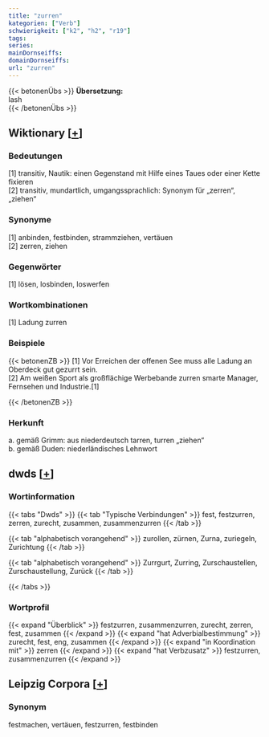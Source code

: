 ```yaml
---
title: "zurren"
kategorien: ["Verb"]
schwierigkeit: ["k2", "h2", "r19"]
tags:
series:
mainDornseiffs:
domainDornseiffs:
url: "zurren"
---
```


{{< betonenÜbs >}}
**Übersetzung:**  
lash  
{{< /betonenÜbs >}}

## Wiktionary [[+](https://de.wiktionary.org/wiki/zurren)]

### Bedeutungen
[1] transitiv, Nautik: einen Gegenstand mit Hilfe eines Taues oder einer Kette fixieren  
[2] transitiv, mundartlich, umgangssprachlich: Synonym für „zerren“, „ziehen“  

### Synonyme
[1] anbinden, festbinden, strammziehen, vertäuen  
[2] zerren, ziehen  

### Gegenwörter
[1] lösen, losbinden, loswerfen  

### Wortkombinationen
[1] Ladung zurren  

### Beispiele
{{< betonenZB >}}
[1] Vor Erreichen der offenen See muss alle Ladung an Oberdeck gut gezurrt sein.  
[2] Am weißen Sport als großflächige Werbebande zurren smarte Manager, Fernsehen und Industrie.[1]  

{{< /betonenZB >}}
### Herkunft
a. gemäß Grimm: aus niederdeutsch tarren, turren „ziehen“  
b. gemäß Duden: niederländisches Lehnwort  



## dwds [[+](https://www.dwds.de/wb/zurren)]

### Wortinformation
{{< tabs "Dwds" >}}
{{< tab "Typische Verbindungen" >}}
fest, festzurren, zerren, zurecht, zusammen, zusammenzurren
{{< /tab >}}

{{< tab "alphabetisch vorangehend" >}}
zurollen, zürnen, Zurna, zuriegeln, Zurichtung
{{< /tab >}}

{{< tab "alphabetisch vorangehend" >}}
Zurrgurt, Zurring, Zurschaustellen, Zurschaustellung, Zurück
{{< /tab >}}

{{< /tabs >}}

### Wortprofil
{{< expand "Überblick" >}} festzurren, zusammenzurren, zurecht, zerren, fest, zusammen {{< /expand >}}
{{< expand "hat Adverbialbestimmung" >}} zurecht, fest, eng, zusammen {{< /expand >}}
{{< expand "in Koordination mit" >}} zerren {{< /expand >}}
{{< expand "hat Verbzusatz" >}} festzurren, zusammenzurren {{< /expand >}}

## Leipzig Corpora [[+](https://corpora.uni-leipzig.de/en/res?word=zurren&corpusId=deu_newscrawl-public_2018)]


### Synonym
festmachen, vertäuen, festzurren, festbinden

